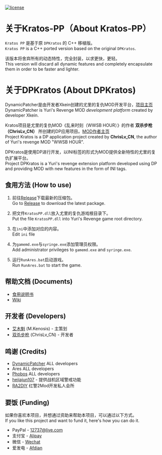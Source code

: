 [![license](https://www.gnu.org/graphics/lgplv3-147x51.png)](https://www.gnu.org/licenses/lgpl-3.0.en.html)

关于Kratos-PP（About Kratos-PP）
============

`Kratos PP` 是基于原 `DPKratos` 的 C++ 移植版。   
`Kratos PP` is a C++ ported version based on the original `DPKratos`.

该版本将舍弃所有的动态特性，完全封装，以求更快，更轻。   
This version will discard all dynamic features and completely encapsulate them in order to be faster and lighter.

关于DPKratos (About DPKratos)
============

DynamicPatcher是由开发者Xkein创建的尤里的复仇MOD开发平台，[项目主页](https://github.com/Xkein/YRDynamicPatcher)  
DynamicPatcher is Yuri's Revenge MOD *development platform* created by developer Xkein.

Kratos项目是尤里的复仇MOD《乱来时刻（WWSB HOUR）》的作者 **双杀步枪（ChrisLv_CN）** 所创建的DP应用项目。[MOD作者主页](https://space.bilibili.com/276838)  
Project Kratos is a DP application project created by **ChrisLv_CN**, the author of Yuri's revenge MOD "WWSB HOUR".

DPKratos是使用DP进行开发，以INI标签的形式为MOD提供全新特性的尤里的复仇扩展平台。  
Project DPKratos is a Yuri's revenge extension platform developed using DP and providing MOD with new features in the form of INI tags.

食用方法 (How to use)
------------

1. 前往[Release](https://github.com/ChrisLv-CN/KratosPP/releases)下载最新的压缩包。  
Go to [Release](https://github.com/ChrisLv-CN/KratosPP/releases) to download the latest package.

2. 把文件`KratosPP.dll`放入尤里的复仇游戏根目录下。  
Put the file `KratosPP.dll` into Yuri's Revenge game root directory.

3. 在`ini`中添加对应的内容。  
Edit `ini` file

4. 为`gamemd.exe`与`syringe.exe`添加管理员权限。  
Add administrator privileges to `gamemd.exe` and `syringe.exe`.

5. 运行`RunAres.bat`启动游戏。  
Run `RunAres.bat` to start the game.

帮助文档 (Documents)
------------
* [食用说明书](https://github.com/ChrisLv-CN/DPKratos-Lite/blob/main/DynamicPatcher/Kratos%E9%A3%9F%E7%94%A8%E8%AF%B4%E6%98%8E%E4%B9%A6.ini)
* [Wiki](https://github.com/ChrisLv-CN/DPKratos-Lite/wiki)

开发者 (Developers)
------------
* [艾木魁](https://space.bilibili.com/194846) (M.Kenosis) - 主策划
* [双杀步枪](https://space.bilibili.com/276838) (ChrisLv_CN) - 开发者

鸣谢 (Credits)
------------
* [DynamicPatcher](https://github.com/Xkein/YRDynamicPatcher) ALL developers
* Ares ALL developers
* [Phobos](https://github.com/Phobos-developers/Phobos) ALL developers
* [hejiajun107](https://github.com/hejiajun107) - 提供战机区域警戒功能
* [RA2DIY](https://bbs.ra2diy.com/) 红警2Mod开发私人会所

要饭 (Funding)
------------
如果你喜欢本项目，并想通过资助来帮助本项目，可以通过以下方式。  
If you like this project and want to fund it, here's how you can do it. 
* PayPal - 12737@live.com
* 支付宝 - [Alipay](https://github.com/ChrisLv-CN/KratosPP/blob/main/Images/alipay.jpg)
* 微信 - [Wechat](https://github.com/ChrisLv-CN/KratosPP/blob/main/Images/wechat.png)
* 爱发电 - [Afdian](https://afdian.net/@chrislv)



